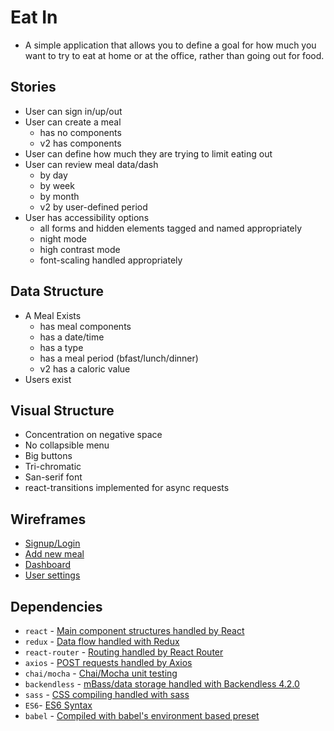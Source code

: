 # Eat In
- A simple application that allows you to define a goal for how much you want to try to eat at home or at the office, rather than going out for food.

## Stories
- User can sign in/up/out
- User can create a meal
  - has no components
  - v2 has components
- User can define how much they are trying to limit eating out
- User can review meal data/dash
  - by day
  - by week
  - by month
  - v2 by user-defined period
- User has accessibility options
  - all forms and hidden elements tagged and named appropriately
  - night mode
  - high contrast mode
  - font-scaling handled appropriately

## Data Structure
- A Meal Exists
  - has meal components
  - has a date/time
  - has a type
  - has a meal period (bfast/lunch/dinner)
  - v2 has a caloric value
- Users exist

## Visual Structure
- Concentration on negative space
- No collapsible menu
- Big buttons
- Tri-chromatic
- San-serif font
- react-transitions implemented for async requests

## Wireframes
- [Signup/Login](link)
- [Add new meal](link)
- [Dashboard](link)
- [User settings](link)

## Dependencies
- `react` - [Main component structures handled by React](https://github.com/facebook/react)
- `redux` - [Data flow handled with Redux](http://redux.js.org/)
- `react-router` - [Routing handled by React Router](https://github.com/ReactTraining/react-router)
- `axios` - [POST requests handled by Axios](https://github.com/mzabriskie/axios)
- `chai/mocha` - [Chai/Mocha unit testing](http://chaijs.com/)
- `backendless` - [mBass/data storage handled with Backendless 4.2.0](backendless.com)
- `sass` - [CSS compiling handled with sass](http://sass-lang.com/)
- `ES6`- [ES6 Syntax](http://es6-features.org/)
- `babel` - [Compiled with babel's environment based preset](https://github.com/babel/babel-preset-env)
